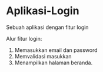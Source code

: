 # Aplikasi-Login
Sebuah aplikasi dengan fitur login

Alur fitur login:
1. Memasukkan email dan password
2. Memvalidasi masukkan
3. Menampilkan halaman beranda.

